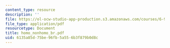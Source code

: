 ```yaml
---
content_type: resource
description: ''
file: https://ol-ocw-studio-app-production.s3.amazonaws.com/courses/6-974-fundamentals-of-photonics-quantum-electronics-spring-2006/6135a85d75be96fb5a556b3f879b0d8c_homo_nonhomo_br.pdf
file_type: application/pdf
resourcetype: Document
title: homo_nonhomo_br.pdf
uid: 6135a85d-75be-96fb-5a55-6b3f879b0d8c
---
```

